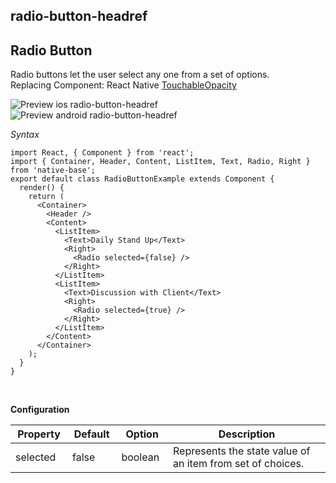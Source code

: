 ## radio-button-headref
## Radio Button

Radio buttons let the user select any one from a set of options.<br />
Replacing Component: React Native [TouchableOpacity](http://facebook.github.io/react-native/docs/touchableopacity.html)


![Preview ios radio-button-headref](https://github.com/GeekyAnts/NativeBase-KitchenSink/raw/v2.2.0/screenshots/ios/radio.png)
![Preview android radio-button-headref](https://github.com/GeekyAnts/NativeBase-KitchenSink/raw/v2.2.0/screenshots/android/radio.png)

*Syntax*

<pre class="line-numbers"><code class="language-jsx">import React, { Component } from 'react';
import { Container, Header, Content, ListItem, Text, Radio, Right } from 'native-base';
export default class RadioButtonExample extends Component {
  render() {
    return (
      &lt;Container>
        &lt;Header />
        &lt;Content>
          &lt;ListItem>
            &lt;Text>Daily Stand Up&lt;/Text>
            &lt;Right>
              &lt;Radio selected={false} />
            &lt;/Right>
          &lt;/ListItem>
          &lt;ListItem>
            &lt;Text>Discussion with Client&lt;/Text>
            &lt;Right>
              &lt;Radio selected={true} />
            &lt;/Right>
          &lt;/ListItem>
        &lt;/Content>
      &lt;/Container>
    );
  }
}</code></pre><br />


**Configuration**

<table class = "table table-bordered">
        <thead>
            <tr>
                <th>Property</th>
                <th>Default</th>
                <th>Option</th>
                <th width="50%">Description</th>
            </tr>
        </thead>
        <tbody>
            <tr>
                <td>selected</td>
                <td>false</td>
                <td>boolean</td>
                <td>Represents the state value of an item from set of choices.</td>
            </tr>
        </tbody>
    </table><br />
